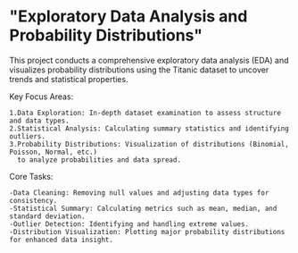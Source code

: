 # "Exploratory Data Analysis and Probability Distributions"

This project conducts a comprehensive exploratory data analysis (EDA) and visualizes probability distributions using the Titanic dataset to uncover trends and statistical properties.

Key Focus Areas:

    1.Data Exploration: In-depth dataset examination to assess structure and data types.
    2.Statistical Analysis: Calculating summary statistics and identifying outliers.
    3.Probability Distributions: Visualization of distributions (Binomial, Poisson, Normal, etc.)
      to analyze probabilities and data spread.

Core Tasks:

    -Data Cleaning: Removing null values and adjusting data types for consistency.
    -Statistical Summary: Calculating metrics such as mean, median, and standard deviation.
    -Outlier Detection: Identifying and handling extreme values.
    -Distribution Visualization: Plotting major probability distributions for enhanced data insight.
